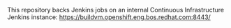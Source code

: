 This repository backs Jenkins jobs on an internal Continuous Infrastructure Jenkins instance: https://buildvm.openshift.eng.bos.redhat.com:8443/
